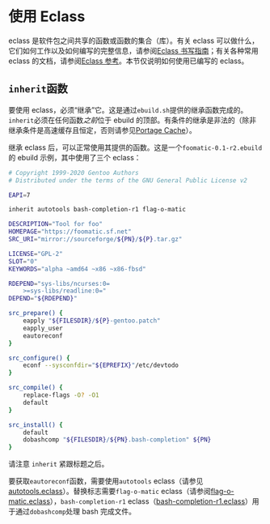 # 使用 Eclass

eclass 是软件包之间共享的函数或函数的集合（库）。有关 eclass 可以做什么，它们如何工作以及如何编写的完整信息，请参阅[Eclass 书写指南](./../eclass-writing-guide.md)；有关各种常用 eclass 的文档，请参阅[Eclass 参考](./../eclass-reference.md)。本节仅说明如何使用已编写的 eclass。

## `inherit`函数

要使用 eclass，必须“继承”它。这是通过`ebuild.sh`提供的继承函数完成的。`inherit`必须在任何函数*之前*位于 ebuild 的顶部。有条件的继承是非法的（除非继承条件是高速缓存且恒定，否则请参见[Portage Cache](./../general-concepts/the-portage-cache.md)）。

继承 eclass 后，可以正常使用其提供的函数。这是一个`foomatic-0.1-r2.ebuild`的 ebuild 示例，其中使用了三个 eclass：

```bash
# Copyright 1999-2020 Gentoo Authors
# Distributed under the terms of the GNU General Public License v2

EAPI=7

inherit autotools bash-completion-r1 flag-o-matic

DESCRIPTION="Tool for foo"
HOMEPAGE="https://foomatic.sf.net"
SRC_URI="mirror://sourceforge/${PN}/${P}.tar.gz"

LICENSE="GPL-2"
SLOT="0"
KEYWORDS="alpha ~amd64 ~x86 ~x86-fbsd"

RDEPEND="sys-libs/ncurses:0=
	>=sys-libs/readline:0="
DEPEND="${RDEPEND}"

src_prepare() {
	eapply "${FILESDIR}/${P}-gentoo.patch"
	eapply_user
	eautoreconf
}

src_configure() {
	econf --sysconfdir="${EPREFIX}"/etc/devtodo
}

src_compile() {
	replace-flags -O? -O1
	default
}

src_install() {
	default
	dobashcomp "${FILESDIR}/${PN}.bash-completion" ${PN}
}

```

请注意 `inherit` 紧跟标题之后。

要获取`eautoreconf`函数，需要使用`autotools` eclass（请参见[autotools.eclass](./../eclass-reference/autotools.eclass.md)）。替换标志需要`flag-o-matic` eclass（请参阅[flag-o-matic.eclass](./../eclass-reference/flag-o-matic.eclass.md)），`bash-completion-r1` eclass（[bash-completion-r1.eclass](./../eclass-reference/bash-completion-r1.eclass.md)）用于通过`dobashcomp`处理 bash 完成文件。

